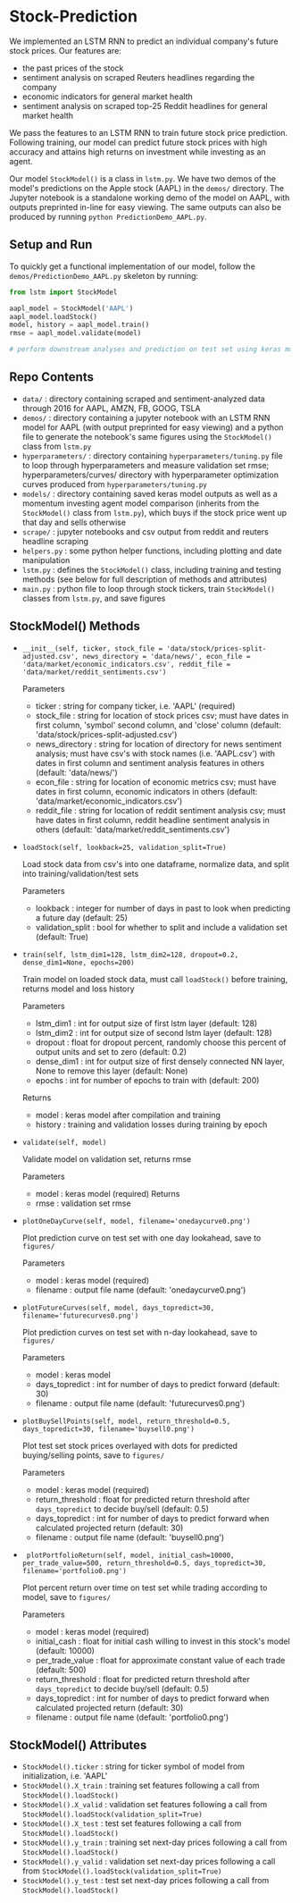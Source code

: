 # Stock-Prediction

We implemented an LSTM RNN to predict an individual company's future stock prices. Our features are:
* the past prices of the stock
* sentiment analysis on scraped Reuters headlines regarding the company
* economic indicators for general market health
* sentiment analysis on scraped top-25 Reddit headlines for general market health

We pass the features to an LSTM RNN to train future stock price prediction. Following training, our model can predict future stock prices with high accuracy and attains high returns on investment while investing as an agent.

Our model `StockModel()` is a class in `lstm.py`. We have two demos of the model's predictions on the Apple stock (AAPL) in the `demos/` directory. The Jupyter notebook is a standalone working demo of the model on AAPL, with outputs preprinted in-line for easy viewing. The same outputs can also be produced by running `python PredictionDemo_AAPL.py`.

## Setup and Run
To quickly get a functional implementation of our model, follow the `demos/PredictionDemo_AAPL.py` skeleton by running:
```python
from lstm import StockModel

aapl_model = StockModel('AAPL')
aapl_model.loadStock()
model, history = aapl_model.train()
rmse = aapl_model.validate(model)

# perform downstream analyses and prediction on test set using keras model
```

## Repo Contents
* `data/` : directory containing scraped and sentiment-analyzed data through 2016 for AAPL, AMZN, FB, GOOG, TSLA
* `demos/` : directory containing a jupyter notebook with an LSTM RNN model for AAPL (with output preprinted for easy viewing) and a python file to generate the notebook's same figures using the `StockModel()` class from `lstm.py`
* `hyperparameters/` : directory containing `hyperparameters/tuning.py` file to loop through hyperparameters and measure validation set rmse; hyperparameters/curves/ directory with hyperparameter optimization curves produced from `hyperparameters/tuning.py`
* `models/` : directory containing saved keras model outputs as well as a momentum investing agent model comparison (inherits from the `StockModel()` class from `lstm.py`), which buys if the stock price went up that day and sells otherwise
* `scrape/` : jupyter notebooks and csv output from reddit and reuters headline scraping
* `helpers.py` : some python helper functions, including plotting and date manipulation
* `lstm.py` : defines the `StockModel()` class, including training and testing methods (see below for full description of methods and attributes)
* `main.py` : python file to loop through stock tickers, train `StockModel()` classes from `lstm.py`, and save figures


## StockModel() Methods
* `__init__(self, ticker, stock_file = 'data/stock/prices-split-adjusted.csv', news_directory = 'data/news/', econ_file = 'data/market/economic_indicators.csv', reddit_file = 'data/market/reddit_sentiments.csv')`
  
  Parameters
  - ticker : string for company ticker, i.e. 'AAPL' (required)
  - stock_file : string for location of stock prices csv; must have dates in first column, 'symbol' second column, and 'close' column (default: 'data/stock/prices-split-adjusted.csv')
  - news_directory : string for location of directory for news sentiment analysis; must have csv's with stock names (i.e. 'AAPL.csv') with dates in first column and sentiment analysis features in others (default: 'data/news/')
  - econ_file : string for location of economic metrics csv; must have dates in first column, economic indicators in others (default: 'data/market/economic_indicators.csv')
  - reddit_file : string for location of reddit sentiment analysis csv; must have dates in first column, reddit headline sentiment analysis in others (default: 'data/market/reddit_sentiments.csv')

* `loadStock(self, lookback=25, validation_split=True)`
  
  Load stock data from csv's into one dataframe, normalize data, and split into training/validation/test sets
  
  Parameters
  - lookback : integer for number of days in past to look when predicting a future day (default: 25)
  - validation_split : bool for whether to split and include a validation set (default: True)
  
* `train(self, lstm_dim1=128, lstm_dim2=128, dropout=0.2, dense_dim1=None, epochs=200)`

  Train model on loaded stock data, must call `loadStock()` before training, returns model and loss history
  
  Parameters
  - lstm_dim1 : int for output size of first lstm layer (default: 128)
  - lstm_dim2 : int for output size of second lstm layer (default: 128)
  - dropout : float for dropout percent, randomly choose this percent of output units and set to zero (default: 0.2)
  - dense_dim1 : int for output size of first densely connected NN layer, None to remove this layer (default: None)
  - epochs : int for number of epochs to train with (default: 200)
  
  Returns
  - model : keras model after compilation and training
  - history : training and validation losses during training by epoch
  
* `validate(self, model)`

  Validate model on validation set, returns rmse
  
  Parameters
  - model : keras model (required)
  Returns
  - rmse : validation set rmse
  
* `plotOneDayCurve(self, model, filename='onedaycurve0.png')`
  
  Plot prediction curve on test set with one day lookahead, save to `figures/`
  
  Parameters
  - model : keras model (required)
  - filename : output file name (default: 'onedaycurve0.png')
  
* `plotFutureCurves(self, model, days_topredict=30, filename='futurecurves0.png')`

  Plot prediction curves on test set with n-day lookahead, save to `figures/`
  
  Parameters
  - model : keras model
  - days_topredict : int for number of days to predict forward (default: 30)
  - filename : output file name (default: 'futurecurves0.png')
  
* `plotBuySellPoints(self, model, return_threshold=0.5, days_topredict=30, filename='buysell0.png')`

  Plot test set stock prices overlayed with dots for predicted buying/selling points, save to `figures/`
  
  Parameters
  - model : keras model (required)
  - return_threshold : float for predicted return threshold after `days_topredict` to decide buy/sell (default: 0.5)
  - days_topredict : int for number of days to predict forward when calculated projected return (default: 30)
  - filename : output file name (default: 'buysell0.png')
  
* ` plotPortfolioReturn(self, model, initial_cash=10000, per_trade_value=500, return_threshold=0.5, days_topredict=30, filename='portfolio0.png')`

  Plot percent return over time on test set while trading according to model, save to `figures/`
  
  Parameters
  - model : keras model (required)
  - initial_cash : float for initial cash willing to invest in this stock's model (default: 10000)
  - per_trade_value : float for approximate constant value of each trade (default: 500)
  - return_threshold : float for predicted return threshold after `days_topredict` to decide buy/sell (default: 0.5)
  - days_topredict : int for number of days to predict forward when calculated projected return (default: 30)
  - filename : output file name (default: 'portfolio0.png')
  
## StockModel() Attributes
* `StockModel().ticker` : string for ticker symbol of model from initialization, i.e. 'AAPL'
* `StockModel().X_train` : training set features following a call from `StockModel().loadStock()`
* `StockModel().X_valid` : validation set features following a call from `StockModel().loadStock(validation_split=True)`
* `StockModel().X_test` : test set features following a call from `StockModel().loadStock()`
* `StockModel().y_train` : training set next-day prices following a call from `StockModel().loadStock()`
* `StockModel().y_valid` : validation set next-day prices following a call from `StockModel().loadStock(validation_split=True)`
* `StockModel().y_test` : test set next-day prices following a call from `StockModel().loadStock()`
  
